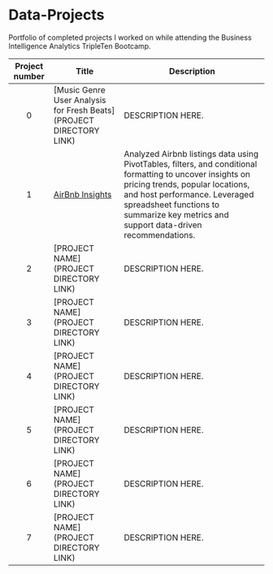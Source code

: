 # Data-Projects
Portfolio of completed projects I worked on while attending the Business Intelligence Analytics TripleTen Bootcamp.

| Project number | Title | Description |
| :-----------: | ----------- |----------- |
| 0 | [Music Genre User Analysis for Fresh Beats](PROJECT DIRECTORY LINK) | DESCRIPTION HERE. |
| 1 | [AirBnb Insights](https://github.com/saimulchowdhury/Data-Projects/tree/main/AirBnb%20insights) | Analyzed Airbnb listings data using PivotTables, filters, and conditional formatting to uncover insights on pricing trends, popular locations, and host performance. Leveraged spreadsheet functions to summarize key metrics and support data-driven recommendations.|
| 2 | [PROJECT NAME](PROJECT DIRECTORY LINK) | DESCRIPTION HERE. |
| 3 | [PROJECT NAME](PROJECT DIRECTORY LINK) | DESCRIPTION HERE. |
| 4 | [PROJECT NAME](PROJECT DIRECTORY LINK) | DESCRIPTION HERE. |
| 5 | [PROJECT NAME](PROJECT DIRECTORY LINK) | DESCRIPTION HERE. |
| 6 | [PROJECT NAME](PROJECT DIRECTORY LINK) | DESCRIPTION HERE. |
| 7 | [PROJECT NAME](PROJECT DIRECTORY LINK) | DESCRIPTION HERE. |
<!--
| 8 | [PROJECT NAME](PROJECT DIRECTORY LINK) | DESCRIPTION HERE. |
| 9 | [PROJECT NAME](PROJECT DIRECTORY LINK) | DESCRIPTION HERE. |
| 10| [PROJECT NAME](PROJECT DIRECTORY LINK) | DESCRIPTION HERE. |
-->
